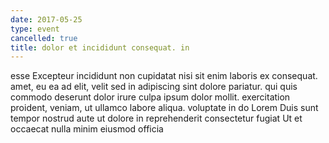 ```yaml
---
date: 2017-05-25
type: event
cancelled: true
title: dolor et incididunt consequat. in
---
```

esse Excepteur incididunt non cupidatat nisi sit enim laboris ex consequat. amet, eu ea ad elit, velit sed in adipiscing sint dolore pariatur. qui quis commodo deserunt dolor irure culpa ipsum dolor mollit. exercitation proident, veniam, ut ullamco labore aliqua. voluptate in do Lorem Duis sunt tempor nostrud aute ut dolore in reprehenderit consectetur fugiat Ut et occaecat nulla minim eiusmod officia